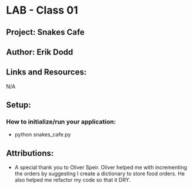 # LAB - Class 01
## Project: Snakes Cafe
## Author: Erik Dodd

## Links and Resources:

N/A

## Setup:

### How to initialize/run your application:

- python snakes_cafe.py

## Attributions: 

- A special thank you to Oliver Speir. Oliver helped me with incrementing the orders by suggesting I create a dictionary to store food orders. He also helped me refactor my code so that it DRY.
